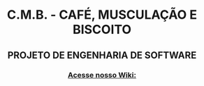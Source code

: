 <div align="center">

# C.M.B. - CAFÉ, MUSCULAÇÃO E BISCOITO
## PROJETO DE ENGENHARIA DE SOFTWARE
### [Acesse nosso Wiki:](https://github.com/Marcela1204/CC5511-Projeto-de-Engenharia-de-Software/wiki)
</div>



